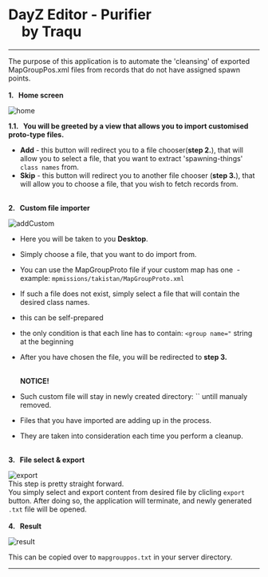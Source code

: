 # DayZ Editor - Purifier <br> &nbsp; &nbsp;  by Traqu
___
The purpose of this application is to automate the 'cleansing' of exported MapGroupPos.xml files from records that do not have assigned spawn points.<br>
<br>**1. &nbsp; Home screen**

![home](https://github.com/TraquPjatk/DayZ-Editor-Purifier/assets/101177758/1981735d-62a5-4bc0-976f-8a347c5802e4)

**1.1. &nbsp; You will be greeted by a view that allows you to import customised proto-type files.**
- **Add** - this button will redirect you to a file chooser(**step 2.**), that will allow you to select a file, that you want to extract 'spawning-things' `class names` from.
- **Skip** - this button will redirect you to another file chooser (**step 3.**), that will allow you to choose a file, that you wish to fetch records from.
  <br>

<br>**2. &nbsp; Custom file importer**

![addCustom](https://github.com/TraquPjatk/DayZ-Editor-Purifier/assets/101177758/f8f3c13f-65a2-4165-a932-8aafe0a99145)
- Here you will be taken to you **Desktop**.
- Simply choose a file, that you want to do import from.
  <br>
- You can use the MapGroupProto file if your custom map has one
&nbsp;- example: `mpmissions/takistan/MapGroupProto.xml`
- If such a file does not exist, simply select a file that will contain the desired class names.
- this can be self-prepared
- the only condition is that each line has to contain: `<group name="` string at the beginning
  <br>
- After you have chosen the file, you will be redirected to **step 3.**
  
  <br>**NOTICE!**
- Such custom file will stay in newly created directory: `` untill manualy removed.
- Files that you have imported are adding up in the process.
- They are taken into consideration each time you perform a cleanup.
  <br>

<br>**3. &nbsp; File select & export**

![export](https://github.com/TraquPjatk/DayZ-Editor-Purifier/assets/101177758/496aa7a2-0283-4b78-b915-0bc2b110dd6c)<br>
This step is pretty straight forward.<br>You simply select and export content from desired file by clicling `export` button.
After doing so, the application will terminate, and newly generated `.txt` file will be opened.
<br>
<br>**4. &nbsp; Result**

![result](https://github.com/TraquPjatk/DayZ-Editor-Purifier/assets/101177758/2a4a11fe-fc00-4072-8b9f-d1c94fc037e5)

This can be copied over to `mapgrouppos.txt` in your server directory.

---